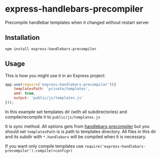 # express-handlebars-precompiler

Precompile handlebar templates when it changed without restart server

## Installation

```npm install express-handlebars-precompiler```

## Usage

This is how you might use it in an Express project:

```javascript
app.use(require('express-handlebars-precompiler')({
    templatesPath: 'private/templates',
    amd: true,
    output: 'public/js/templates.js'
}));
```

In this example set templates dir (with all subdirectories) and compile/recompile it to ```public/js/templates.js```

It is sync method. All options gets from [handlebars-precompiler](https://www.npmjs.org/package/handlebars-precompiler) but you should set ```templatesPath``` is is path to
templates directory. All files in this dir and its subdir with ```*.handlebars``` will be compiled when it is necessary.

If you want only compile templates use ```require('express-handlebars-precompiler').compile(<config>)```